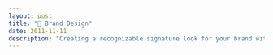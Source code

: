 ```yaml
---
layout: post
title: "🎯 Brand Design"
date: 2011-11-11
description: "Creating a recognizable signature look for your brand with a unified system of design elements, typography and colors, based on research and strategy."
---
```


